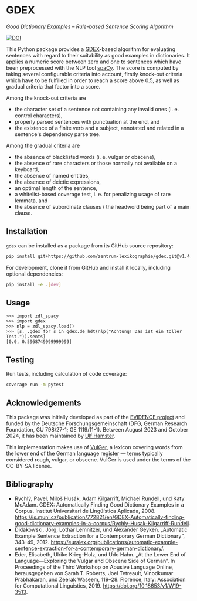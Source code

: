 # GDEX

_Good Dictionary Examples – Rule-based Sentence Scoring Algorithm_

[![DOI](https://zenodo.org/badge/DOI/10.5281/zenodo.15735626.svg)](https://doi.org/10.5281/zenodo.15735626)

This Python package provides a
[GDEX](https://www.sketchengine.eu/guide/gdex/)-based algorithm for
evaluating sentences with regard to their suitability as good examples
in dictionaries. It applies a numeric score between zero and one to
sentences which have been preprocessed with the NLP tool
[spaCy](https://spacy.io/). The score is computed by taking several
configurable criteria into account, firstly knock-out criteria which
have to be fulfilled in order to reach a score above 0.5, as well as
gradual criteria that factor into a score.

Among the knock-out criteria are

* the character set of a sentence not containing any invalid ones (i. e. control characters),
* properly parsed sentences with punctuation at the end, and
* the existence of a finite verb and a subject, annotated and related
  in a sentence's dependency parse tree.

Among the gradual criteria are

* the absence of blacklisted words (i. e. vulgar or obscene),
* the absence of rare characters or those normally not available on a keyboard,
* the absence of named entities,
* the absence of deictic expressions,
* an optimal length of the sentence,
* a whitelist-based coverage test, i. e. for penalizing usage of rare lemmata, and
* the absence of subordinate clauses / the headword being part of a main clause.

## Installation

`gdex` can be installed as a package from its GitHub source repository:

```sh
pip install git+https://github.com/zentrum-lexikographie/gdex.git@v1.4.1
```

For development, clone it from GitHub and install it locally, including optional dependencies:

``` sh
pip install -e .[dev]
```

## Usage


``` python-console
>>> import zdl_spacy
>>> import gdex
>>> nlp = zdl_spacy.load()
>>> [s._.gdex for s in gdex.de_hdt(nlp("Achtung! Das ist ein toller Test.")).sents]
[0.0, 0.5968749999999999]
```

## Testing

Run tests, including calculation of code coverage:

``` sh
coverage run -m pytest
```

## Acknowledgements

This package was initially developed as part of the [EVIDENCE
project](https://gepris.dfg.de/gepris/projekt/433249742) and funded by
the Deutsche Forschungsgemeinschaft (DFG, German Research Foundation,
GU 798/27-1; GE 1119/11-1). Between August 2023 and October 2024, it
has been maintained by [Ulf Hamster](https://github.com/ulf1/).

This implementation makes use of [VulGer](https://aclanthology.org/W19-3513),
a lexicon covering words from the lower end of the German language
register — terms typically considered rough, vulgar, or
obscene. VulGer is used under the terms of the CC-BY-SA license.

## Bibliography

* Rychlý, Pavel, Miloš Husák, Adam Kilgarriff, Michael Rundell, und Katy McAdam. GDEX: Automatically Finding Good Dictionary Examples in a Corpus. Institut Universitari de Lingüística Aplicada, 2008. https://is.muni.cz/publication/772821/en/GDEX-Automatically-finding-good-dictionary-examples-in-a-corpus/Rychly-Husak-Kilgarriff-Rundell.
* Didakowski, Jörg, Lothar Lemnitzer, und Alexander Geyken. „Automatic Example Sentence Extraction for a Contemporary German Dictionary“, 343–49, 2012. https://euralex.org/publications/automatic-example-sentence-extraction-for-a-contemporary-german-dictionary/.
* Eder, Elisabeth, Ulrike Krieg-Holz, und Udo Hahn. „At the Lower End of Language—Exploring the Vulgar and Obscene Side of German“. In Proceedings of the Third Workshop on Abusive Language Online, herausgegeben von Sarah T. Roberts, Joel Tetreault, Vinodkumar Prabhakaran, und Zeerak Waseem, 119–28. Florence, Italy: Association for Computational Linguistics, 2019. https://doi.org/10.18653/v1/W19-3513.
